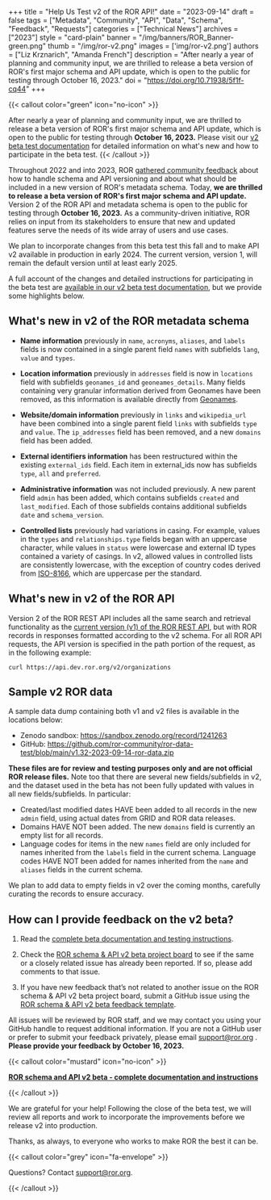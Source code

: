 +++
title = "Help Us Test v2 of the ROR API!"
date = "2023-09-14"
draft = false
tags = ["Metadata", "Community", "API", "Data", "Schema", "Feedback", "Requests"]
categories = ["Technical News"]
archives = ["2023"]
style = "card-plain"
banner = "/img/banners/ROR_Banner-green.png"
thumb = "/img/ror-v2.png"
images = ['img/ror-v2.png']
authors = ["Liz Krznarich", "Amanda French"]
description = "After nearly a year of planning and community input, we are thrilled to release a beta version of ROR's first major schema and API update, which is open to the public for testing through October 16, 2023."
doi = "https://doi.org/10.71938/5f1f-cq44"
+++

{{< callout color="green" icon="no-icon" >}} 

After nearly a year of planning and community input, we are thrilled to release a beta version of ROR's first major schema and API update, which is open to the public for testing through **October 16, 2023.** Please visit our [v2 beta test documentation](https://ror.readme.io/docs/ror-schema-api-v2-beta) for detailed information on what's new and how to participate in the beta test. 
{{< /callout >}} 

Throughout 2022 and into 2023, ROR [gathered community feedback](https://ror.readme.io/docs/feedback-docs) about how to handle schema and API versioning and about what should be included in a new version of ROR's metadata schema. Today, **we are thrilled to release a beta version of ROR's first major schema and API update.** Version 2 of the ROR API and metadata schema is open to the public for testing through **October 16, 2023.** As a community-driven initiative, ROR relies on input from its stakeholders to ensure that new and updated features serve the needs of its wide array of users and use cases. 

We plan to incorporate changes from this beta test this fall and to make API v2 available in production in early 2024. The current version, version 1, will remain the default version until at least early 2025.

A full account of the changes and detailed instructions for participating in the beta test are [available in our v2 beta test documentation](https://ror.readme.io/docs/ror-schema-api-v2-beta), but we provide some highlights below.  

## What's new in v2 of the ROR metadata schema

- **Name information** previously in `name`, `acronyms`, `aliases`, and `labels` fields is now contained in a single parent field `names` with subfields `lang`, `value` and `types`. 

- **Location information** previously in `addresses` field is now in `locations` field with subfields `geonames_id` and `geoneames_details`. Many fields containing very granular information derived from Geonames have been removed, as this information is available directly from [Geonames](https://www.geonames.org/). 

- **Website/domain information** previously in `links` and `wikipedia_url` have been combined into a single parent field `links` with subfields `type` and `value`. The `ip_addresses` field has been removed, and a new  `domains` field has been added. 

- **External identifiers information** has been restructured within the existing `external_ids` field. Each item in external_ids now has subfields `type`, `all` and `preferred`. 

- **Administrative information** was not included previously. A new parent field `admin` has been added, which contains subfields `created` and `last_modified`. Each of those subfields contains additional subfields `date` and `schema_version`. 

- **Controlled lists** previously had variations in casing. For example, values in the `types` and `relationships.type` fields began with an uppercase character, while values in `status` were lowercase and external ID types contained a variety of casings. In v2, allowed values in controlled lists are consistently lowercase, with the exception of country codes derived from [ISO-8166](https://www.iso.org/iso-3166-country-codes.html), which are uppercase per the standard.

## What's new in v2 of the ROR API

Version 2 of the ROR REST API includes all the same search and retrieval functionality as the [current version (v1) of the ROR REST API](https://ror.readme.io/docs/rest-api), but with ROR records in responses formatted according to the v2 schema. For all ROR API requests, the API version is specified in the path portion of the request, as in the following example:

```curl https://api.dev.ror.org/v2/organizations```

## Sample v2 ROR data

A sample data dump containing both v1 and v2 files is available in the locations below: 

*  Zenodo sandbox: https://sandbox.zenodo.org/record/1241263
* GitHub: https://github.com/ror-community/ror-data-test/blob/main/v1.32-2023-09-14-ror-data.zip

**These files are for review and testing purposes only and are not official ROR release files.** Note too that there are several new fields/subfields in v2, and the dataset used in the beta has not been fully updated with values in all new fields/subfields. In particular:

* Created/last modified dates HAVE been added to all records in the new `admin` field, using actual dates from GRID and ROR data releases.
* Domains HAVE NOT been added. The new `domains` field is currently an empty list for all records. 
* Language codes for items in the new `names` field are only included for names inherited from the `labels` field in the current schema. Language codes HAVE NOT been added for names inherited from the `name` and `aliases` fields in the current schema. 

We plan to add data to empty fields in v2 over the coming months, carefully curating the records to ensure accuracy.

## How can I provide feedback on the v2 beta?

1. Read the [complete beta documentation and testing instructions](https://ror.readme.io/docs/ror-schema-api-v2-beta). 

2. Check the [ROR schema & API v2 beta project board](https://github.com/orgs/ror-community/projects/12/views/1) to see if the same or a closely related issue has already been reported. If so, please add comments to that issue.

3. If you have new feedback that’s not related to another issue on the ROR schema & API v2 beta project board, submit a GitHub issue using the [ROR schema & API v2 beta feedback template](https://github.com/ror-community/ror-roadmap/issues/new?assignees=lizkrznarich&labels=api+v2+beta&projects=&template=ror-schema---api-v2-beta-feedback.md&title=%5BV2+BETA%5D).

All issues will be reviewed by ROR staff, and we may contact you using your GitHub handle to request additional information. If you are not a GitHub user or prefer to submit your feedback privately, please email [support@ror.org](mailto:support@ror.org) . **Please provide your feedback by October 16, 2023.**

{{< callout color="mustard" icon="no-icon" >}} 

**[ROR schema and API v2 beta - complete documentation and instructions](https://ror.readme.io/docs/ror-schema-api-v2-beta)**

{{< /callout >}} 


We are grateful for your help! Following the close of the beta test, we will review all reports and work to incorporate the improvements before we release v2 into production.

Thanks, as always, to everyone who works to make ROR the best it can be. 

{{< callout color="grey" icon="fa-envelope" >}} 

Questions? Contact support@ror.org. 

{{< /callout >}} 
